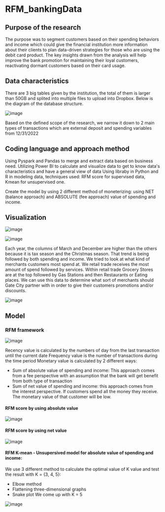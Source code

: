# RFM_bankingData
## Purpose of the research
The purpose was to segment customers based on their spending behaviors and income which could give the financial institution more information about their clients to plan data-driven strategies for those who are using the debit card product. The key insights drawn from the analysis will help improve the bank promotion for maintaining their loyal customers, reactivating dormant customers based on their card usage.
## Data characteristics
There are 3 big tables given by the institution, the total of them is larger than 50GB and splited into multiple files to upload into Dropbox. Below is the diagram of the database structure. 

![image](https://github.com/user-attachments/assets/e91a21a5-f680-4c81-9b20-4852aa24b5aa)

Based on the defined scope of the research, we narrow it down to 2 main types of transactions which are external deposit and spending variables from 12/31/2022
## Coding language and approach method
Using Pyspark and Pandas to merge and extract data based on business need.
Utilizing Power BI to calculate and visualize data to get to know data's characteristics and have a general view of data
Using libraby in Python and R in modeling data, techniques used: RFM score for supervised data, Kmean for unsupervised one.

Create the model by using 2 different method of moneterizing: using NET (balance approach) and ABSOLUTE (fee approach) value of spending and income.
## Visualization

![image](https://github.com/user-attachments/assets/259c99aa-b631-4bcc-878a-6ee6272aaa58)

![image](https://github.com/user-attachments/assets/81abd6da-5d22-4109-aec9-3e70d26c4451)

Each year, the columns of March and December are higher than the others because it is tax season and the Christmas season. That trend is being followed by both spending and income.
We tried to look at what kind of merchants customers most spend at. We retail trade
receives the most amount of spend followed by services. Within retail trade Grocery Stores
are at the top followed by Gas Stations and then Restaurants or Eating places. We can use
this data to determine what sort of merchants should Gate City partner with in order to give
their customers promotions and/or discounts.

![image](https://github.com/user-attachments/assets/18c6d7ec-be9f-4b7a-b38d-7a0bac2bc6d0)

## Model
### RFM framework
![image](https://github.com/user-attachments/assets/22070efb-724f-4bf6-bb2a-41fd9a4435ee)

Recency value is calculated by the numbers of day from the last transaction until the current
date
Frequency value is the number of transactions during the time period
Monetary value is calculated by 2 different ways:
- Sum of absolute value of spending and income: This approach comes from a fee
perspective with an assumption that the bank will get benefit from both type of
transaction
- Sum of net value of spending and income: this approach comes from the interest
perspective. If customers spend all the money they receive. The monetary value of
that customer will be low.
#### RFM score by using absolute value

![image](https://github.com/user-attachments/assets/b1e47a01-d427-4006-b5f3-f7ffea331de1)

#### RFM score by using net value

![image](https://github.com/user-attachments/assets/9ef02b61-2575-4dbf-b66e-254316608889)

#### RFM K-mean - Unsupersived model for absolute value of spending and income:
We use 3 different method to calculate the optimal value of K value and test the result with
K = {3, 4, 5}:
- Elbow method
- Flattening three-dimensional graphs
- Snake plot
We come up with K = 5

![image](https://github.com/user-attachments/assets/ee761c65-3772-4374-97fe-d30c7786f025)


